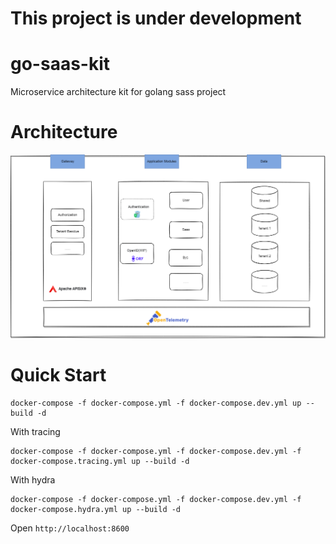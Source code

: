 # This project is under development

# go-saas-kit

Microservice architecture kit for golang sass project

# Architecture

![Architecture](https://github.com/goxiaoy/go-saas-kit/blob/main/docs/go-saas-kit.drawio.png?raw=true)

# Quick Start

```
docker-compose -f docker-compose.yml -f docker-compose.dev.yml up --build -d
```
With tracing
```
docker-compose -f docker-compose.yml -f docker-compose.dev.yml -f docker-compose.tracing.yml up --build -d
```
With hydra
```
docker-compose -f docker-compose.yml -f docker-compose.dev.yml -f docker-compose.hydra.yml up --build -d
```

Open `http://localhost:8600`